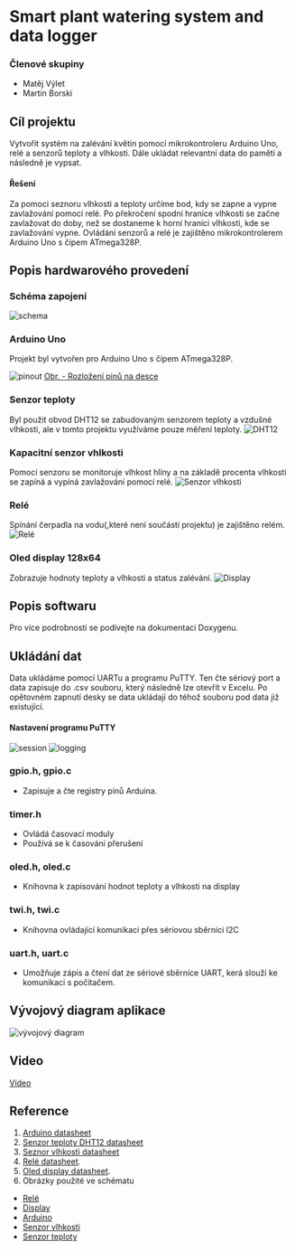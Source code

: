 # Smart plant watering system and data logger

### Členové skupiny
 - Matěj Výlet
 - Martin Borski

## Cíl projektu
 Vytvořit systém na zalévání květin pomocí mikrokontroleru Arduino Uno, relé a senzorů teploty a vlhkosti. Dále ukládat relevantní data do paměti a následně je vypsat.
#### Řešení
 Za pomoci seznoru vlhkosti a teploty určíme bod, kdy se zapne a vypne zavlažování pomocí relé. 
Po překročení spodní hranice vlhkosti se začne zavlažovat do doby, než se dostaneme k horní hranici vlhkosti, kde se zavlažování vypne. Ovládání senzorů a relé je zajištěno mikrokontrolerem Arduino Uno s čipem ATmega328P.

## Popis hardwarového provedení
### Schéma zapojení
![schema](https://github.com/Matej-Vylet/digital-electronics-2/assets/124773189/29c24e20-eb0a-469f-86a1-0b721720bd9e)




### Arduino Uno
Projekt byl vytvořen pro Arduino Uno s čipem ATmega328P.

![pinout](https://docs.arduino.cc/static/2b141eb1cfe6f465a949c203e4af1b5f/A000066-pinout.png)
[Obr. - Rozložení pinů na desce](https://docs.arduino.cc/hardware/uno-rev3)




### Senzor teploty
Byl použit obvod DHT12 se zabudovaným senzorem teploty a vzdušné vlhkosti, ale v tomto projektu využíváme pouze měření teploty. 
![DHT12](https://github.com/Matej-Vylet/digital-electronics-2/assets/124773189/8d7d2df3-afcf-4010-a112-27c3d926d82d)




### Kapacitní senzor vhlkosti
Pomocí senzoru se monitoruje vlhkost hlíny a na základě procenta vlhkosti se zapíná a vypíná zavlažování pomocí relé.
![Senzor vlhkosti](https://github.com/Matej-Vylet/digital-electronics-2/assets/124773189/53a7a830-1072-40e3-a36a-d71ce7ea70e7)


### Relé
Spínání čerpadla na vodu(,které není součástí projektu) je zajištěno relém. 
![Relé](https://github.com/Matej-Vylet/digital-electronics-2/assets/124773189/acbff0cf-3f77-4832-a41a-3b04d55694f8)


### Oled display 128x64
Zobrazuje hodnoty teploty a vlhkosti a status zalévání. 
![Display](https://github.com/Matej-Vylet/digital-electronics-2/assets/124773189/3a8ec688-a55e-483b-97d3-d78d2285eaf7)









## Popis softwaru
Pro více podrobností se podívejte na dokumentaci Doxygenu.

## Ukládání dat
Data ukládáme pomocí UARTu a programu PuTTY. Ten čte sériový port a data zapisuje do .csv souboru, který následně lze otevřít v Excelu. Po opětovném zapnutí desky se data ukládají do téhož souboru pod data již existující.

#### Nastavení programu PuTTY
![session](https://github.com/Matej-Vylet/digital-electronics-2/assets/124773189/36b0be4a-0fbe-4d14-8bdb-0db85694d950)
![logging](https://github.com/Matej-Vylet/digital-electronics-2/assets/124773189/d7193cca-7fed-4e6f-8c59-5745243bb8db)


### gpio.h, gpio.c
- Zapisuje a čte registry pinů Arduina.
### timer.h
- Ovládá časovací moduly
- Používá se k časování přerušení
### oled.h, oled.c
- Knihovna k zapisování hodnot teploty a vlhkosti na display
### twi.h, twi.c
- Knihovna ovládající komunikaci přes sériovou sběrnici I2C
### uart.h, uart.c
- Umožňuje zápis a čtení dat ze sériové sběrnice UART, kerá slouží ke komunikaci s počítačem.

## Vývojový diagram aplikace
![vývojový diagram](https://github.com/Matej-Vylet/digital-electronics-2/assets/124773189/470273a2-88b7-4f4f-8d6e-2b0313c95bd9)


## Video
[Video](https://www.youtube.com/watch?v=iqaxpEFCBaQ)

## Reference
1. [Arduino datasheet](https://ww1.microchip.com/downloads/en/DeviceDoc/Atmel-7810-Automotive-Microcontrollers-ATmega328P_Datasheet.pdf)
2. [Senzor teploty DHT12 datasheet](https://datasheetspdf.com/pdf-file/1147840/Aosong/DHT12/1)
3. [Seznor vlhkosti datasheet](https://www.sigmaelectronica.net/wp-content/uploads/2018/04/sen0193-humedad-de-suelos.pdf)
4. [Relé datasheet](https://dratek.cz/docs/produkty/0/919/songle_srd.pdf).
5. [Oled display datasheet](https://www.datasheethub.com/wp-content/uploads/2022/08/SSD1306.pdf).
6. Obrázky použité ve schématu
- [Relé](https://europe1.discourse-cdn.com/arduino/original/4X/9/a/5/9a5829473ecd54e508efe20b8e9bf333eed36795.jpeg)
- [Display](https://www.circuitgeeks.com/wp-content/uploads/2021/07/I2C-OLED-Display-pinout.png)
- [Arduino](https://github.com/Matej-Vylet/digital-electronics-2/blob/main/Projekt_watering/arduino.png)
- [Senzor vlhkosti](https://img.fruugo.com/product/3/60/169151603_max.jpg)
- [Senzor teploty](https://cu.lnwfile.com/_/cu/_raw/d1/q1/qq.gif)



